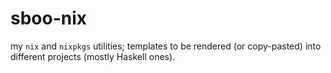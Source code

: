 # sboo-nix
my `nix` and `nixpkgs` utilities; templates to be rendered (or copy-pasted) into different projects (mostly Haskell ones).
